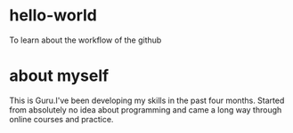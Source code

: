 # hello-world
To learn about the workflow of the github

# about myself
This is Guru.I've been developing my skills in the past four months. Started from absolutely no idea about programming and came a long way through online courses and practice.
